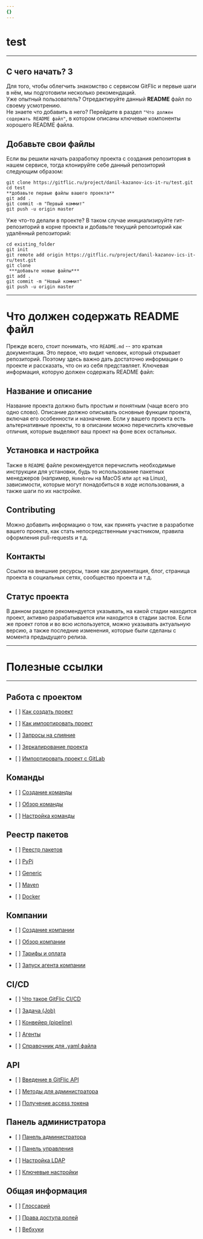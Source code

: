 ```yaml
---
{}
---
```


# test

---

## С чего начать? 3

Для того, чтобы облегчить знакомство с сервисом GitFlic и первые шаги в нём, мы подготовили несколько рекомендаций.\
Уже опытный пользователь? Отредактируйте данный **README** файл по своему усмотрению.\
Не знаете что добавить в него? Перейдите в раздел `"Что должен содержать README файл"`, в котором описаны ключевые компоненты хорошего README файла.

## Добавьте свои файлы

Если вы решили начать разработку проекта с создания репозитория в нашем сервисе, тогда клонируйте себе данный репозиторий следующим образом:

```
git clone https://gitflic.ru/project/danil-kazanov-ics-it-ru/test.git
cd test
**добавьте первые файлы вашего проекта**
git add .
git commit -m "Первый коммит"
git push -u origin master
```

Уже что-то делали в проекте? В таком случае инициализируйте гит-репозиторий в корне проекта и добавьте текущий репозиторий как удалённый репозиторий:

```
cd existing_folder
git init
git remote add origin https://gitflic.ru/project/danil-kazanov-ics-it-ru/test.git
git clone
 ***добавьте новые файлы***
git add .
git commit -m "Новый коммит"
git push -u origin master
```

---

# Что должен содержать README файл

Прежде всего, стоит понимать, что `README.md` -- это краткая документация. Это первое, что видит человек, который открывает репозиторий. Поэтому здесь важно дать достаточно информации о проекте и рассказать, что он из себя представляет. Ключевая информация, которую должен содержать README файл:

## Название и описание

Название проекта должно быть простым и понятным (чаще всего это одно слово). Описание должно описывать основные функции проекта, включая его особенности и назначение. Если у вашего проекта есть альтернативные проекты, то в описании можно перечислить ключевые отличия, которые выделяют ваш проект на фоне всех остальных.

## Установка и настройка

Также в `README` файле рекомендуется перечислить необходимые инструкции для установки, будь то использование пакетных менеджеров (например, `Homebrew` на MacOS или `apt` на Linux), зависимости, которые могут понадобиться в ходе использования, а также шаги по их настройке.

## Contributing

Можно добавить информацию о том, как принять участие в разработке вашего проекта, как стать непосредственным участником, правила оформления pull-requests и т.д.

## Контакты

Ссылки на внешние ресурсы, такие как документация, блог, страница проекта в социальных сетях, сообщество проекта и т.д.

## Статус проекта

В данном разделе рекомендуется указывать, на какой стадии находится проект, активно разрабатывается или находится в стадии застоя. Если же проект готов и во всю используется, можно указывать актуальную версию, а также последние изменения, которые были сделаны с момента предыдущего релиза.

---

# Полезные ссылки

---

## Работа с проектом

-  \[ \] [Как создать проект](https://docs.gitflic.space/project/project_create)

-  \[ \] [Как импортировать проект](https://docs.gitflic.space/project/import_base)

-  \[ \] [Запросы на слияние](https://docs.gitflic.space/project/merge_request)

-  \[ \] [Зеркалирование проекта](https://docs.gitflic.space/project/mirror)

-  \[ \] [Импортировать проект с GitLab](https://docs.gitflic.space/project/import)

## Команды

-  \[ \] [Создание команды](https://docs.gitflic.space/team/create)

-  \[ \] [Обзор команды](https://docs.gitflic.space/team/view)

-  \[ \] [Настройка команды](https://docs.gitflic.space/team/settings)

## Реестр пакетов

-  \[ \] [Реестр пакетов](https://docs.gitflic.space/registry/package)

-  \[ \] [PyPi](https://docs.gitflic.space/registry/pypi_registry)

-  \[ \] [Generic](https://docs.gitflic.space/registry/generic_registry)

-  \[ \] [Maven](https://docs.gitflic.space/registry/maven_registry)

-  \[ \] [Docker](https://docs.gitflic.space/registry/docker)

## Компании

-  \[ \] [Создание компании](https://docs.gitflic.space/company/create)

-  \[ \] [Обзор компании](https://docs.gitflic.space/company/view)

-  \[ \] [Тарифы и оплата](https://docs.gitflic.space/company/price)

-  \[ \] [Запуск агента компании](https://docs.gitflic.space/company/saas_runner_setup)

## CI/CD

-  \[ \] [Что такое GitFlic CI/CD](https://docs.gitflic.space/cicd/introduction)

-  \[ \] [Задача (Job)](https://docs.gitflic.space/cicd/job)

-  \[ \] [Конвейер (pipeline)](https://docs.gitflic.space/cicd/pipeline)

-  \[ \] [Агенты](https://docs.gitflic.space/cicd/agent)

-  \[ \] [Справочник для .yaml файла](https://docs.gitflic.space/cicd/gitflic-ci-yaml)

## API

-  \[ \] [Введение в GitFlic API](https://docs.gitflic.space/api/intro)

-  \[ \] [Методы для администратора](https://docs.gitflic.space/api/admin)

-  \[ \] [Получение access токена](https://docs.gitflic.space/api/access-token)

## Панель администратора

-  \[ \] [Панель администратора](https://docs.gitflic.space/admin_panel/intro)

-  \[ \] [Панель управления](https://docs.gitflic.space/admin_panel/dashboard)

-  \[ \] [Настройка LDAP](https://docs.gitflic.space/admin_panel/ldap)

-  \[ \] [Ключевые настройки](https://docs.gitflic.space/admin_panel/settings)

## Общая информация

-  \[ \] [Глоссарий](https://docs.gitflic.space/common/gloss)

-  \[ \] [Права доступа ролей](https://docs.gitflic.space/common/manage_roles)

-  \[ \] [Вебхуки](https://docs.gitflic.space/common/webhook)